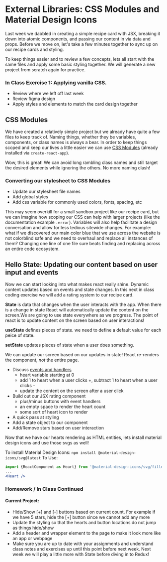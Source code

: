 # External Libraries: CSS Modules and Material Design Icons

Last week we dabbled in creating a simple recipe card with JSX, breaking it down into atomic components, and passing our content in via data and props. Before we move on, let's take a few minutes together to sync up on our recipe cards and styling.

To keep things easier and to review a few concepts, lets all start with the same files and apply some basic styling together. We will generate a new project from scratch again for practice.

### In Class Exercise 1: Applying vanilla CSS.

- Review where we left off last week
- Review figma design
- Apply styles and elements to match the card design together

## CSS Modules

We have created a relatively simple project but we already have quite a few files to keep track of. Naming things, whether they be variables, components, or class names is always a bear. In order to keep things scoped and keep our lives a little easier we can use [CSS Modules](https://create-react-app.dev/docs/adding-a-css-modules-stylesheet/) (already installed via `create-react-app`).

Wow, this is great! We can avoid long rambling class names and still target the desired elements while ignoring the others. No more naming clash!

### Converting our stylesheet to CSS Modules

- Update our stylesheet file names
- Add global styles
- Add css variable for commonly used colors, fonts, spacing, etc

This may seem overkill for a small sandbox project like our recipe card, but we can imagine how scoping our CSS can help with larger projects (like the documentation example `.error`). Variables will also help facilitate a design conversation and allow for less tedious sitewide changes. For example: what if we discovered our main color blue that we use across the website is not colorblind safe and we need to overhaul and replace all instances of them? Changing one line of one file sure beats finding and replacing across an entire code ecosystem.

## Hello State: Updating our content based on user input and events

Now we can start looking into what makes react really shine. Dynamic content updates based on events and state changes. In this next in class coding exercise we will add a rating system to our recipe card.

**State** is data that changes when the user interacts with the app. When there is a change in state React will automatically update the content on the screen.We are going to use state everywhere as we progress. The point of react is to update content on the screen based on user interactions!

**useState** defines pieces of state. we need to define a default value for each peice of state.

**setState** updates pieces of state when a user does something.

We can update our screen based on our updates in state! React re-renders the component, _not_ the entire page.

- Discuss [events and handlers](https://react.dev/learn/responding-to-events#adding-event-handlers)
  - heart variable starting at 0
  - add 1 to heart when a user clicks +, subtract 1 to heart when a user clicks -
  - update the content on the screen after a user click
- Build out our JSX rating component
  - plus/minus buttons with event handlers
  - an empty space to render the heart count
  - some sort of heart icon to render
- A quick pass at styling
- Add a state object to our <UserRating /> component
- Add/Remove stars based on user interaction

Now that we have our hearts rendering as HTML entities, lets install material design icons and use those svgs as well!

To install Material Design Icons: `npm install @material-design-icons/svg@latest`
To Use:

```jsx
import {ReactComponent as Heart} from '@material-design-icons/svg/filled/favorite.svg'
...
<Heart />
```

### Homework / In Class Continued

#### Current Project:

- Hide/Show [+] and [-] buttons based on current count. For example if we have 5 stars, hide the [+] button since we cannot add any more
- Update the styling so that the hearts and button locations do not jump as things hide/show
- Add a header and wrapper element to the page to make it look more like an app or webpage
- Make sure you are up to date with your assignments and understand class notes and exercises up until this point before next week. Next week we will play a little more with State before diving in to Redux!
